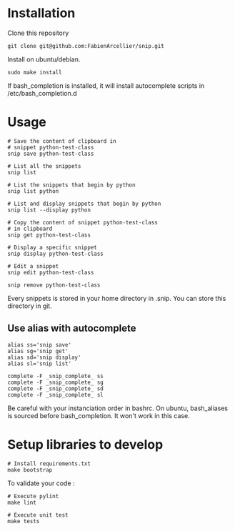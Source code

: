 Installation
=============

Clone this repository

    git clone git@github.com:FabienArcellier/snip.git

Install on ubuntu/debian.

    sudo make install

If bash_completion is installed, it will install autocomplete scripts
in /etc/bash_completion.d

Usage
======

    # Save the content of clipboard in
    # snippet python-test-class
    snip save python-test-class

    # List all the snippets
    snip list

    # List the snippets that begin by python
    snip list python

    # List and display snippets that begin by python
    snip list --display python

    # Copy the content of snippet python-test-class
    # in clipboard
    snip get python-test-class

    # Display a specific snippet
    snip display python-test-class

    # Edit a snippet
    snip edit python-test-class

    snip remove python-test-class

Every snippets is stored in your home directory in .snip.
You can store this directory in git.

Use alias with autocomplete
----------------------------

    alias ss='snip save'
    alias sg='snip get'
    alias sd='snip display'
    alias sl='snip list'

    complete -F _snip_complete_ ss
    complete -F _snip_complete_ sg
    complete -F _snip_complete_ sd
    complete -F _snip_complete_ sl

Be careful with your instanciation order in bashrc. On ubuntu,
bash_aliases is sourced before bash_completion. It won't work in this
case.


Setup libraries to develop
==========================

    # Install requirements.txt
    make bootstrap

To validate your code :

    # Execute pylint
    make lint

    # Execute unit test
    make tests
